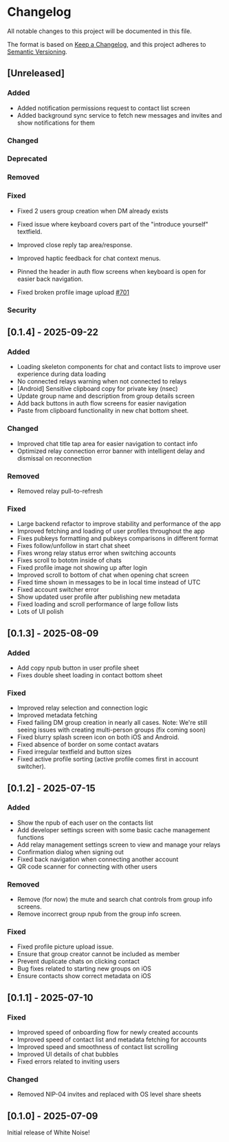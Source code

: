 # Changelog

All notable changes to this project will be documented in this file.

The format is based on [Keep a Changelog](https://keepachangelog.com/en/1.1.0/),
and this project adheres to [Semantic Versioning](https://semver.org/spec/v2.0.0.html).

## [Unreleased]

### Added

- Added notification permissions request to contact list screen
- Added background sync service to fetch new messages and invites and show notifications for them

### Changed

### Deprecated

### Removed

### Fixed

- Fixed 2 users group creation when DM already exists
- Fixed issue where keyboard covers part of the "introduce yourself" textfield.
- Improved close reply tap area/response.

- Improved haptic feedback for chat context menus.
- Pinned the header in auth flow screens when keyboard is open for easier back navigation.
- Fixed broken profile image upload [#701](https://github.com/parres-hq/whitenoise_flutter/pull/701)

### Security

## [0.1.4] - 2025-09-22

### Added

- Loading skeleton components for chat and contact lists to improve user experience during data loading
- No connected relays warning when not connected to relays
- [Android] Sensitive clipboard copy for private key (nsec)
- Update group name and description from group details screen
- Add back buttons in auth flow screens for easier navigation
- Paste from clipboard functionality in new chat bottom sheet.

### Changed

- Improved chat title tap area for easier navigation to contact info
- Optimized relay connection error banner with intelligent delay and dismissal on reconnection

### Removed

- Removed relay pull-to-refresh

### Fixed

- Large backend refactor to improve stability and performance of the app
- Improved fetching and loading of user profiles throughout the app
- Fixes pubkeys formatting and pubkeys comparisons in different format
- Fixes follow/unfollow in start chat sheet
- Fixes wrong relay status error when switching accounts
- Fixes scroll to bototm inside of chats
- Fixed profile image not showing up after login
- Improved scroll to bottom of chat when opening chat screen
- Fixed time shown in messages to be in local time instead of UTC
- Fixed account switcher error
- Show updated user profile after publishing new metadata
- Fixed loading and scroll performance of large follow lists
- Lots of UI polish

## [0.1.3] - 2025-08-09

### Added

- Add copy npub button in user profile sheet
- Fixes double sheet loading in contact bottom sheet

### Fixed

- Improved relay selection and connection logic
- Improved metadata fetching
- Fixed failing DM group creation in nearly all cases. Note: We're still seeing issues with creating multi-person groups (fix coming soon)
- Fixed blurry splash screen icon on both iOS and Android.
- Fixed absence of border on some contact avatars
- Fixed irregular textfield and button sizes
- Fixed active profile sorting (active profile comes first in account switcher).

## [0.1.2] - 2025-07-15

### Added

- Show the npub of each user on the contacts list
- Add developer settings screen with some basic cache management functions
- Add relay management settings screen to view and manage your relays
- Confirmation dialog when signing out
- Fixed back navigation when connecting another account
- QR code scanner for connecting with other users

### Removed

- Remove (for now) the mute and search chat controls from group info screens.
- Remove incorrect group npub from the group info screen.

### Fixed

- Fixed profile picture upload issue.
- Ensure that group creator cannot be included as member
- Prevent duplicate chats on clicking contact
- Bug fixes related to starting new groups on iOS
- Ensure contacts show correct metadata on iOS

## [0.1.1] - 2025-07-10

### Fixed

- Improved speed of onboarding flow for newly created accounts
- Improved speed of contact list and metadata fetching for accounts
- Improved speed and smoothness of contact list scrolling
- Improved UI details of chat bubbles
- Fixed errors related to inviting users

### Changed

- Removed NIP-04 invites and replaced with OS level share sheets

## [0.1.0] - 2025-07-09

Initial release of White Noise!
